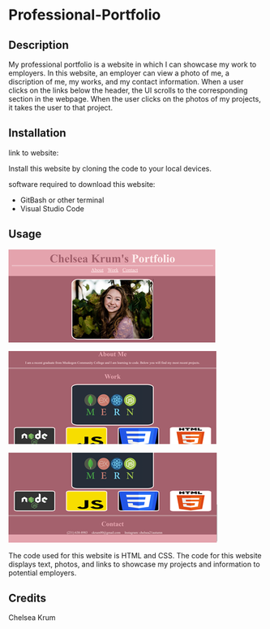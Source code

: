 # Professional-Portfolio

## Description
My professional portfolio is a website in which I can showcase my work to employers. In this website, an employer can view a photo of me, a discription of me, my works, and my contact information. When a user clicks on the links below the header, the UI scrolls to the corresponding section in the webpage. When the user clicks on the photos of my projects, it takes the user to that project.

## Installation 
link to website: 

Install this website by cloning the code to your local devices.

software required to download this website:
* GitBash or other terminal
* Visual Studio Code

## Usage 
![](./assets/images/Screenshot1.jpg.png)

![](./assets/images/Screenshot2.jpg.png)

![](./assets/images/Screenshot3.jpg.png)


The code used for this website is HTML and CSS.
The code for this website displays text, photos, and links to showcase my projects and information to potential employers.

## Credits

Chelsea Krum 
